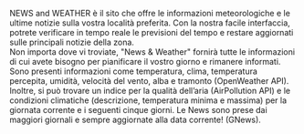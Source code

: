 NEWS and WEATHER è il sito che offre le informazioni meteorologiche e le ultime notizie sulla vostra località preferita. Con la nostra facile interfaccia, potrete verificare in tempo reale le previsioni del tempo e restare aggiornati sulle principali notizie della zona.   
Non importa dove vi troviate, "News & Weather" fornirà tutte le informazioni di cui avete bisogno per pianificare il vostro giorno e rimanere informati. Sono presenti informazioni come temperatura, clima, temperatura percepita, umidità, velocità del vento, alba e tramonto (OpenWeather API). Inoltre, si può trovare un indice per la qualità dell’aria (AirPollution API) e le condizioni climatiche (descrizione, temperatura minima e massima) per la giornata corrente e i seguenti cinque giorni. Le News sono prese dai maggiori giornali e sempre aggiornate alla data corrente! (GNews). 
